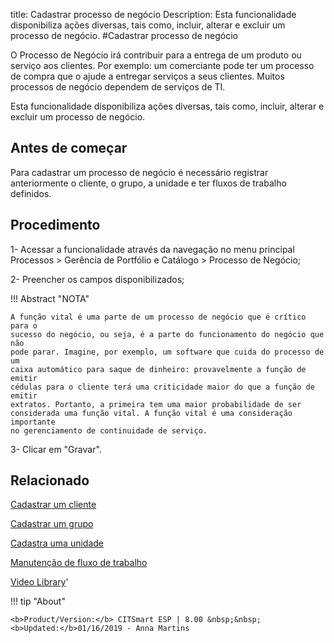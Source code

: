 title: Cadastrar processo de negócio
Description: Esta funcionalidade disponibiliza ações diversas, tais como, incluir, alterar e excluir um processo de negócio.
#Cadastrar processo de negócio

O Processo de Negócio irá contribuir para a entrega de um produto ou serviço aos
clientes. Por exemplo: um comerciante pode ter um processo de compra que o ajude
a entregar serviços a seus clientes. Muitos processos de negócio dependem de
serviços de TI.

Esta funcionalidade disponibiliza ações diversas, tais como, incluir, alterar e
excluir um processo de negócio.

Antes de começar
--------------------

Para cadastrar um processo de negócio é necessário registrar anteriormente o
cliente, o grupo, a unidade e ter fluxos de trabalho definidos.

Procedimento
----------------

1-  Acessar a funcionalidade através da navegação no menu principal Processos \>
    Gerência de Portfólio e Catálogo \> Processo de Negócio;

2-  Preencher os campos disponibilizados;

!!! Abstract "NOTA"

    A função vital é uma parte de um processo de negócio que é crítico para o
    sucesso do negócio, ou seja, é a parte do funcionamento do negócio que não
    pode parar. Imagine, por exemplo, um software que cuida do processo de um
    caixa automático para saque de dinheiro: provavelmente a função de emitir
    cédulas para o cliente terá uma criticidade maior do que a função de emitir
    extratos. Portanto, a primeira tem uma maior probabilidade de ser
    considerada uma função vital. A função vital é uma consideração importante
    no gerenciamento de continuidade de serviço.  

3-  Clicar em "Gravar".


Relacionado
-------

[Cadastrar um cliente](/pt-br/citsmart-esp-8/processes/portfolio-and-catalog/configuration/register-client.html)

[Cadastrar um grupo](/pt-br/citsmart-esp-8/initial-settings/access-settings/user/register-groups.html)

[Cadastra uma unidade](/pt-br/citsmart-esp-8/platform-administration/region-and-language/register-unit.html)

[Manutenção de fluxo de trabalho](/pt-br/citsmart-esp-8/platform-administration/flow-maintenance/workflow.maintenance.html)


<i class='fa fa-youtube-play  fa-2x' style='color:#97ce17;vertical-align: middle;'> </i> [Video Library](https://www.youtube.com/playlist?list=PLB5qK2uzf2RPUBXWp7r7A0YUQY07qkSrO)'

!!! tip "About"

    <b>Product/Version:</b> CITSmart ESP | 8.00 &nbsp;&nbsp;
    <b>Updated:</b>01/16/2019 - Anna Martins
